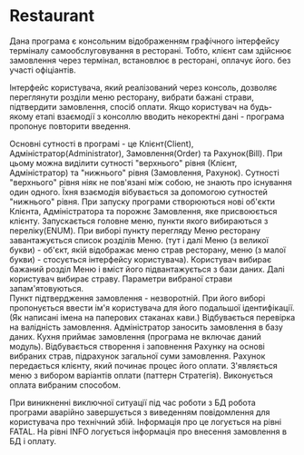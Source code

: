 # Restaurant

  Дана програма є консольним відображенням графічного інтерфейсу терміналу самообслуговування в ресторані. Тобто, клієнт сам здійснює замовлення через термінал, встановлює в ресторані, оплачує його. без участі офіціантів. 
  
  Інтерфейс користувача, який реалізований через консоль, дозволяє переглянути розділи меню ресторану, вибрати бажані страви, підтвердити замовлення, спосіб оплати. Якщо користувач на будь-якому етапі взаємодії з консоллю вводить некоректні дані - програма пропонує повторити введення. 
  
  Основні сутності в програмі - це Клієнт(Client), Адміністратор(Administrator), Замовлення(Order) та Рахунок(Bill). При цьому можна виділити сутності "верхнього" рівня (Клієнт, Адміністратор) та "нижнього" рівня (Замовлення, Рахунок). Сутності "верхнього" рівня ніяк не пов'язані між собою, не знають про існування один одного. Їхня взаємодія вібувається за допомогою сутностей "нижнього" рівня. При запуску програми створюються нові об'єкти Клієнта, Адміністратора та порожнє Замовлення, яке присвоюється клієнту. Запускається головне меню, пункти якого вибираються з переліку(ENUM). 
  При виборі пункту перегляду Меню ресторану завантажується список розділів Меню. (тут і далі Меню (з великої букви) - об'єкт, якій відображає меню страв ресторану, меню (з малої букви) - стосується інтерфейсу користувача). Користувач вибирає бажаний розділ Меню і вміст його підвантажується з бази даних. Далі користувач вибирає страву. Параметри вибраної страви запам'ятовуються.  
  Пункт підтвердження замовлення - незворотній. При його виборі пропонується ввести ім'я користувача для його подальшої ідентифікації. (Як написані імена на паперових стаканах кави.) Відбувається перевірка на валідність замовлення. Адміністратор заносить замовлення в базу даних. Кухня приймає замовлення (програма не включає даний модуль). Відбувається створення і заповнення Рахунку на основі вибраних страв, підрахунок загальної суми замовлення. Рахунок передається клієнту, який починає процес його оплати. З'являється меню з вибором варіантів оплати (паттерн Стратегія). Виконується оплата вибраним способом. 
  
  При виникненні виключної ситуації під час роботи з БД робота програми аварійно завершується з виведенням повідомлення для користувача про технічний збій. Інформація про це логується на рівні FATAL. На рівні INFO логується інформація про внесення замовлення в БД і оплату. 
